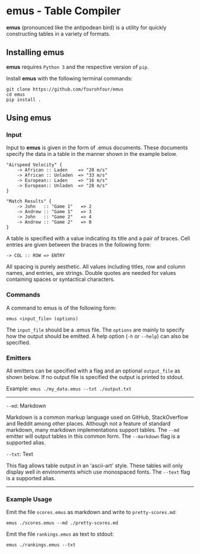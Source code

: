 # emus - Table Compiler

**emus** (pronounced like the antipodean bird) is a utility for quickly constructing tables in a variety of formats.

## Installing emus

**emus** requires `Python 3` and the respective version of `pip`.

Install **emus** with the following terminal commands:

    git clone https://github.com/fourohfour/emus
    cd emus
    pip install .

## Using emus

### Input

Input to **emus** is given in the form of .emus documents. These documents specify the data in a table in the manner shown in the example below.

    "Airspeed Velocity" {
        -> African :: Laden    => "20 m/s"
        -> African :: Unladen  => "33 m/s"
        -> European:: Laden    => "16 m/s"
        -> European:: Unladen  => "28 m/s"
    }

    "Match Results" {
        -> John   :: "Game 1"   => 2
        -> Andrew :: "Game 1"   => 3
        -> John   :: "Game 2"   => 4
        -> Andrew :: "Game 2"   => 0
    }

A table is specified with a value indicating its title and a pair of braces. Cell entries are given between the braces in the following form:

    -> COL :: ROW => ENTRY

All spacing is purely aesthetic. All values including titles, row and column names, and entries, are strings. Double quotes are needed for values containing spaces or syntactical characters.

### Commands

A command to emus is of the following form:

    emus <input_file> (options)

The `input_file` should be a .emus file. The `options` are mainly to specify how the output should be emitted. A help option (`-h` or `--help`) can also be specified.

### Emitters

All emitters can be specified with a flag and an optional `output_file` as shown below. If no output file is specified the output is printed to stdout.

Example: `emus ./my_data.emus --txt ./output.txt`

---

`--md`: Markdown

Markdown is a common markup language used on GitHub, StackOverflow and Reddit among other places. Although not a feature of standard markdown, many markdown implementations support tables. The `--md` emitter will output tables in this common form. The `--markdown` flag is a supported alias.

`--txt`: Text

This flag allows table output in an 'ascii-art' style. These tables will only display well in environments which use monospaced fonts. The `--text` flag is a supported alias.

---

### Example Usage

Emit the file `scores.emus` as markdown and write to `pretty-scores.md`:

    emus ./scores.emus --md ./pretty-scores.md

Emit the file `rankings.emus` as text to stdout:

    emus ./rankings.emus --txt
